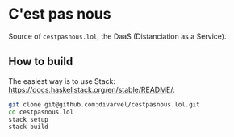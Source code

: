 # C'est pas nous

Source of `cestpasnous.lol`, the DaaS (Distanciation as a Service).

## How to build

The easiest way is to use Stack: <https://docs.haskellstack.org/en/stable/README/>.

```bash
git clone git@github.com:divarvel/cestpasnous.lol.git
cd cestpasnous.lol
stack setup
stack build
```

